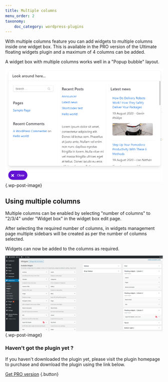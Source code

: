 ```yaml
---
title: Multiple columns
menu_order: 2
taxonomy:
    doc_category: wordpress-plugins
---
```


With multiple columns feature you can add widgets to multiple columns inside one widget box. This is available in the PRO version of the Ultimate floating widgets plugin and a maximum of 4 columns can be added.

A widget box with multiple columns works well in a "Popup bubble" layout.

![Multiple columns of widgets in Ultimate floating widgets PRO WordPress plugin](/_images/ufwp-multiple-columns.png) {.wp-post-image}

## Using multiple columns

Multiple columns can be enabled by selecting "number of columns" to "2/3/4" under "Widget box" in the widget box edit page.

After selecting the required number of columns, in widgets management page multiple sidebars will be created as per the number of columns selected.

Widgets can now be added to the columns as required.

![Multiple columns of widgets in Ultimate floating widgets PRO WordPress plugin](/_images/ufwp-multiple-columns-admin.png) {.wp-post-image}

### Haven't got the plugin yet ?

If you haven't downloaded the plugin yet, please visit the plugin homepage to purchase and download the plugin using the link below.

[Get PRO version](/wordpress-plugins/ultimate-floating-widgets-pro/?utm_source=doc&utm_medium=multiple-columns&utm_campaign=ufw-pro#purchase) {.button}